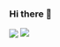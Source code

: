 ### Hi there 👋

<!--
**WaltCuller/WaltCuller** is a ✨ _special_ ✨ repository because its `README.md` (this file) appears on your GitHub profile.

Here are some ideas to get you started:

- 🔭 I’m currently working on ...
- 🌱 I’m currently learning ...
- 👯 I’m looking to collaborate on ...
- 🤔 I’m looking for help with ...
- 💬 Ask me about ...
- 📫 How to reach me: ...
- 😄 Pronouns: ...
- ⚡ Fun fact: ...


[![WaltCuller's github stats](https://github-readme-stats-git-masterrstaa-rickstaa.vercel.app/api?username=WaltCuller)](https://github.com/WaltCuller)

-->



<p>
<img align="center" src="https://github-readme-stats-git-masterrstaa-rickstaa.vercel.app/api?username=WaltCuller"/>
<img align="top" src="https://github-readme-stats.vercel.app/api/top-langs/?username=WaltCuller&layout=compact&langs_count=5&hide=javascript,html,css"/>
</p>

